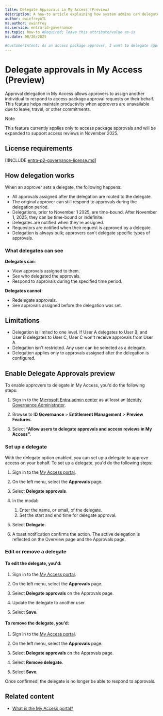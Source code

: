 ```yaml
---
title: Delegate Approvals in My Access (Preview)
description: A how-to article explaining how system admins can delegate approvals using My Access
author: owinfreyATL
ms.author: owinfrey
ms.service: entra-id-governance
ms.topic: how-to #Required; leave this attribute/value as-is
ms.date: 08/26/2025

#CustomerIntent: As an access package approver, I want to delegate approvals so that designated individuals can approve when I am not available to.
---
```


# Delegate approvals in My Access (Preview)

Approval delegation in My Access allows approvers to assign another individual to respond to access package approval requests on their behalf. This feature helps maintain productivity when approvers are unavailable due to leave, travel, or other commitments.

> [!NOTE]
> This feature currently applies only to access package approvals and will be expanded to support access reviews in November 2025.

## License requirements

[!INCLUDE [entra-p2-governance-license.md](../includes/entra-p2-governance-license.md)]

## How delegation works

When an approver sets a delegate, the following happens:

- All approvals assigned after the delegation are routed to the delegate.
- The original approver can still respond to approvals during the delegation period.
- Delegations, prior to November 1 2025, are time-bound. After November 1, 2025, they can be time-bound or indefinite.
- Delegates are notified when they're assigned.
- Requestors are notified when their request is approved by a delegate.
- Delegation is always bulk; approvers can't delegate specific types of approvals.


### What delegates can see

**Delegates can**:
- View approvals assigned to them.
- See who delegated the approvals.
- Respond to approvals during the specified time period.

**Delegates cannot**:
- Redelegate approvals.
- See approvals assigned before the delegation was set.


## Limitations


- Delegation is limited to one level. If User A delegates to User B, and User B delegates to User C, User C won't receive approvals from User A.
- Delegation isn't restricted. Any user can be selected as a delegate.
- Delegation applies only to approvals assigned after the delegation is configured.


## Enable Delegate Approvals preview

To enable approvers to delegate in My Access, you'd do the following steps:

1. Sign in to the [Microsoft Entra admin center](https://entra.microsoft.com) as at least an [Identity Governance Administrator](../identity/role-based-access-control/permissions-reference.md#identity-governance-administrator).

1. Browse to **ID Governance** > **Entitlement Management** > **Preview Features**.

1. Select **“Allow users to delegate approvals and access reviews in My Access”**.

### Set up a delegate

With the delegate option enabled, you can set up a delegate to approve access on your behalf. To set up a delegate, you'd do the following steps:

1.	Sign in to the [My Access portal](https://myaccess.microsoft.com).

1.	On the left menu, select the **Approvals** page.

1.	Select **Delegate approvals**.

1.	In the modal:
    1.	Enter the name, or email, of the delegate.
    1.	Set the start and end time for delegate approval.

1.	Select **Delegate**.

1.	A toast notification confirms the action. The active delegation is reflected on the Overview page and the Approvals page.


### Edit or remove a delegate

#### To edit the delegate, you'd: 

1. Sign in to the [My Access portal](https://myaccess.microsoft.com).

1. On the left menu, select the **Approvals** page.

1. Select **Delegate approvals** on the Approvals page.

1. Update the delegate to another user.

1. Select **Save**.

#### To remove the delegate, you'd: 

1. Sign in to the [My Access portal](https://myaccess.microsoft.com).

1. On the left menu, select the **Approvals** page.

1. Select **Delegate approvals** on the Approvals page.

1. Select **Remove delegate**. 

1. Select **Save**. 

Once confirmed, the delegate is no longer be able to respond to approvals.


## Related content

- [What is the My Access portal?](my-access-portal-overview.md)


